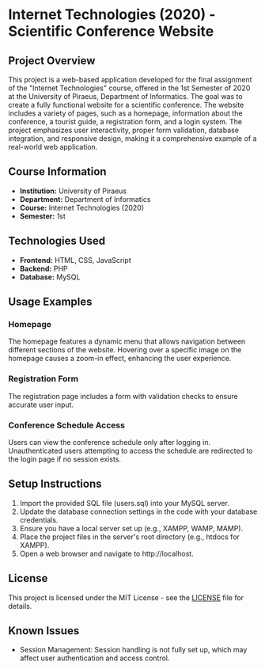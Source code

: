 # Internet Technologies (2020) - Scientific Conference Website

## Project Overview

This project is a web-based application developed for the final assignment of the "Internet Technologies" course, offered in the 1st Semester of 2020 at the University of Piraeus, Department of Informatics. The goal was to create a fully functional website for a scientific conference. The website includes a variety of pages, such as a homepage, information about the conference, a tourist guide, a registration form, and a login system. The project emphasizes user interactivity, proper form validation, database integration, and responsive design, making it a comprehensive example of a real-world web application.

## Course Information
- **Institution:** University of Piraeus
- **Department:** Department of Informatics
- **Course:** Internet Technologies (2020)
- **Semester:** 1st

## Technologies Used

- **Frontend:** HTML, CSS, JavaScript
- **Backend:** PHP
- **Database:** MySQL

## Usage Examples
### Homepage

The homepage features a dynamic menu that allows navigation between different sections of the website. Hovering over a specific image on the homepage causes a zoom-in effect, enhancing the user experience.

### Registration Form

The registration page includes a form with validation checks to ensure accurate user input.

### Conference Schedule Access

Users can view the conference schedule only after logging in. Unauthenticated users attempting to access the schedule are redirected to the login page if no session exists.

## Setup Instructions

1. Import the provided SQL file (users.sql) into your MySQL server.
2. Update the database connection settings in the code with your database credentials.
3. Ensure you have a local server set up (e.g., XAMPP, WAMP, MAMP).
4. Place the project files in the server's root directory (e.g., htdocs for XAMPP).
5. Open a web browser and navigate to http://localhost.

## License

This project is licensed under the MIT License - see the [LICENSE](./LICENSE) file for details.

## Known Issues

- Session Management: Session handling is not fully set up, which may affect user authentication and access control.
